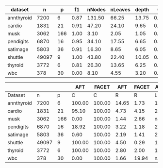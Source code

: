 | dataset | n | p | f1 | nNodes | nLeaves | depth | Q | J |
|---------|---|---|----|--------|---------|-------|---|---|
| annthyroid | 7200 | 6 | 0.87 | 131.50 | 66.25 | 13.75 | 0.96 | 1.00 |
| cardio | 1831 | 21 | 0.91 | 47.20 | 24.10 | 9.65 | 0.83 | 0.55 |
| musk | 3062 | 166 | 1.00 | 3.10 | 2.05 | 1.05 | 0.00 | 0.05 |
| pendigits | 6870 | 16 | 0.95 | 34.10 | 17.55 | 6.65 | 0.81 | 0.50 |
| satimage | 5803 | 36 | 0.91 | 16.30 | 8.65 | 6.05 | 0.61 | 0.14 |
| shuttle | 49097 | 9 | 1.00 | 43.80 | 22.40 | 10.05 | 0.60 | 0.76 |
| thyroid | 3772 | 6 | 0.81 | 26.30 | 13.65 | 6.25 | 0.99 | 0.79 |
| wbc | 378 | 30 | 0.00 | 8.10 | 4.55 | 3.20 | 0.69 | 0.08 |


|            |       |     | AFT    | FACET  | AFT   | FACET | AFT   | FACET | AFT   | FACET  |
| ---------- | ----- | --- | ------ | ------ | ----- | ----- | ----- | ----- | ----- | ------ |
| Dataset    | n     | p   | C      | C      | R     | R     | L     | L     | D     | D      |
| annthyroid | 7200 | 6 | 100.00 | 100.00 | 14.65 | 1.73 | 1.67 | 1.60 | 0.85 | 0.63 |
| cardio | 1831 | 21 | 95.10 | 100.00 | 4.73 | 4.15 | 2.11 | 1.79 | 10.95 | 3.11 |
| musk | 3062 | 166 | 0.00 | 100.00 | 1.44 | 2.66 | nan | 11.00 | nan | 8.32 |
| pendigits | 6870 | 16 | 18.92 | 100.00 | 3.22 | 1.18 | 2.92 | 1.78 | 20.87 | 8.88 |
| satimage | 5803 | 36 | 0.60 | 100.00 | 2.19 | 1.41 | 2.57 | 0.00 | 3.39 | 0.00 |
| shuttle | 49097 | 9 | 100.00 | 100.00 | 4.50 | 0.29 | 1.73 | 1.83 | 0.92 | 0.82 |
| thyroid | 3772 | 6 | 100.00 | 100.00 | 2.80 | 2.00 | 1.98 | 1.94 | 4.87 | 3.18 |
| wbc | 378 | 30 | 0.00 | 100.00 | 1.66 | 19.94 | nan | 6.75 | nan | 9.60 |
